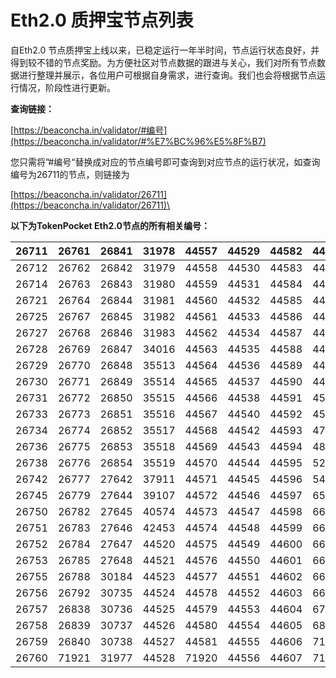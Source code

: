# Eth2.0 质押宝节点列表

自Eth2.0 节点质押宝上线以来，已稳定运行一年半时间，节点运行状态良好，并得到较不错的节点奖励。为方便社区对节点数据的跟进与关心，我们对所有节点数据进行整理并展示，各位用户可根据自身需求，进行查询。我们也会将根据节点运行情况，阶段性进行更新。



**查询链接：**

[https://beaconcha.in/validator/#编号](https://beaconcha.in/validator/#%E7%BC%96%E5%8F%B7)

您只需将”#编号“替换成对应的节点编号即可查询到对应节点的运行状况，如查询编号为26711的节点，则链接为&#x20;

[https://beaconcha.in/validator/26711](https://beaconcha.in/validator/26711)\


**以下为TokenPocket Eth2.0节点的所有相关编号：**

| 26711 | 26761 | 26841 | 31978 | 44557 | 44529 | 44582 | 44608 |
| ----- | ----- | ----- | ----- | ----- | ----- | ----- | ----- |
| 26712 | 26762 | 26842 | 31979 | 44558 | 44530 | 44583 | 44609 |
| 26714 | 26763 | 26843 | 31980 | 44559 | 44531 | 44584 | 44610 |
| 26721 | 26764 | 26844 | 31981 | 44560 | 44532 | 44585 | 44611 |
| 26725 | 26767 | 26845 | 31982 | 44561 | 44533 | 44586 | 44612 |
| 26727 | 26768 | 26846 | 31983 | 44562 | 44534 | 44587 | 44613 |
| 26728 | 26769 | 26847 | 34016 | 44563 | 44535 | 44588 | 44614 |
| 26729 | 26770 | 26848 | 35513 | 44564 | 44536 | 44589 | 44615 |
| 26730 | 26771 | 26849 | 35514 | 44565 | 44537 | 44590 | 44616 |
| 26731 | 26772 | 26850 | 35515 | 44566 | 44538 | 44591 | 45417 |
| 26733 | 26773 | 26851 | 35516 | 44567 | 44540 | 44592 | 45875 |
| 26734 | 26774 | 26852 | 35517 | 44568 | 44542 | 44593 | 47145 |
| 26736 | 26775 | 26853 | 35518 | 44569 | 44543 | 44594 | 48241 |
| 26738 | 26776 | 26854 | 35519 | 44570 | 44544 | 44595 | 52501 |
| 26742 | 26777 | 27642 | 37911 | 44571 | 44545 | 44596 | 54771 |
| 26745 | 26779 | 27644 | 39107 | 44572 | 44546 | 44597 | 65763 |
| 26750 | 26782 | 27645 | 40574 | 44573 | 44547 | 44598 | 66704 |
| 26751 | 26783 | 27646 | 42453 | 44574 | 44548 | 44599 | 66705 |
| 26752 | 26784 | 27647 | 44520 | 44575 | 44549 | 44600 | 66706 |
| 26753 | 26785 | 27648 | 44521 | 44576 | 44550 | 44601 | 66707 |
| 26755 | 26788 | 30184 | 44523 | 44577 | 44551 | 44602 | 66708 |
| 26756 | 26792 | 30735 | 44524 | 44578 | 44552 | 44603 | 66709 |
| 26757 | 26838 | 30736 | 44525 | 44579 | 44553 | 44604 | 67614 |
| 26758 | 26839 | 30737 | 44526 | 44580 | 44554 | 44605 | 68936 |
| 26759 | 26840 | 30738 | 44527 | 44581 | 44555 | 44606 | 71918 |
| 26760 | 71921 | 31977 | 44528 | 71920 | 44556 | 44607 | 71919 |
